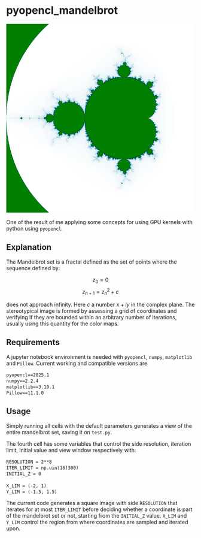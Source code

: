 # pyopencl_mandelbrot

![alt text][test_image]

[test_image]: https://github.com/elvismello/pyopencl_mandelbrot/blob/main/test.png "mandelbrot test"

One of the result of me applying some concepts for using GPU kernels with python using ```pyopencl```.


## Explanation

The Mandelbrot set is a fractal defined as the set of points where the sequence defined by:

$$z_0 = 0$$
$$z_{n+1} = z_{n}^2 + c$$

does not approach infinity. Here $c$ a number $x + iy$ in the complex plane. The stereotypical image is formed by assessing a grid of coordinates and verifying if they are bounded within an arbitrary number of iterations, usually using this quantity for the color maps.




## Requirements

A jupyter notebook environment is needed with ```pyopencl```, ```numpy```, ```matplotlib``` and ```Pillow```. Current working and compatible versions are

```
pyopencl==2025.1
numpy==2.2.4
matplotlib==3.10.1
Pillow==11.1.0
```


## Usage

Simply running all cells with the default parameters generates a view of the entire mandelbrot set, saving it on ```test.py```.

The fourth cell has some variables that control the side resolution, iteration limit, initial value and view window respectively with:
```
RESOLUTION = 2**8
ITER_LIMIT = np.uint16(300)
INITIAL_Z = 0

X_LIM = (-2, 1)
Y_LIM = (-1.5, 1.5)
```

The current code generates a square image with side ```RESOLUTION``` that iterates for at most ```ITER_LIMIT``` before deciding whether a coordinate is part of the mandelbrot set or not, starting from the ```INITIAL_Z``` value. ```X_LIM``` and ```Y_LIM``` control the region from where coordinates are sampled and iterated upon.
